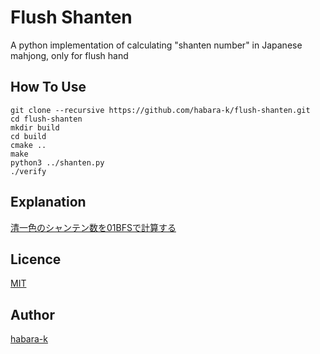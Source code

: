 # Flush Shanten

A python implementation of calculating "shanten number" in Japanese mahjong, only for flush hand

## How To Use

```
git clone --recursive https://github.com/habara-k/flush-shanten.git
cd flush-shanten
mkdir build
cd build
cmake ..
make
python3 ../shanten.py
./verify
```

## Explanation
[清一色のシャンテン数を01BFSで計算する](https://habara-k.hatenadiary.jp/entry/2021/06/09/181140)

## Licence

[MIT](https://github.com/habara-k/flush-shanten/blob/main/LICENSE)

## Author

[habara-k](https://github.com/habara-k)
